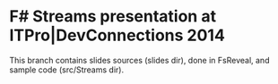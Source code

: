 # F# Streams presentation at ITPro|DevConnections 2014

This branch contains slides sources (slides dir), done in FsReveal, and sample code (src/Streams dir).

